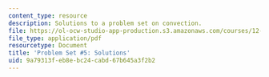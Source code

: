 ```yaml
---
content_type: resource
description: Solutions to a problem set on convection.
file: https://ol-ocw-studio-app-production.s3.amazonaws.com/courses/12-002-physics-and-chemistry-of-the-terrestrial-planets-fall-2008/9a79313feb8ebc24cabd67b645a3f2b2_MIT12_002f08_ps05_solutions.pdf
file_type: application/pdf
resourcetype: Document
title: 'Problem Set #5: Solutions'
uid: 9a79313f-eb8e-bc24-cabd-67b645a3f2b2
---
```

